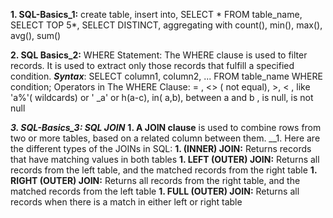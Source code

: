 __1. SQL-Basics_1:__ create table, insert into, SELECT * FROM table_name, SELECT TOP 5*, SELECT DISTINCT, aggregating with count(), min(), max(), avg(), sum()

__2. SQL Basics_2:__  WHERE Statement:
	       The WHERE clause is used to filter records.
         It is used to extract only those records that fulfill a specified condition.
		       __*Syntax*__: SELECT column1, column2, ...
                       FROM table_name
                      WHERE condition; 
          Operators in The WHERE Clause:   = , <> ( not equal), >, < , like 'a%'( wildcards) or ' _a' or h(a-c), in( a,b), between a and b , is null, is not null
	  
_**3. SQL-Basics_3: SQL JOIN**_
__1. A JOIN clause__ is used to combine rows from two or more tables, based on a related column between them.
__1. Here are the different types of the JOINs in SQL:
__1. (INNER) JOIN:__ Returns records that have matching values in both tables
__1. LEFT (OUTER) JOIN:__ Returns all records from the left table, and the matched records from the right table
__1. RIGHT (OUTER) JOIN:__ Returns all records from the right table, and the matched records from the left table
__1. FULL (OUTER) JOIN:__ Returns all records when there is a match in either left or right table 
